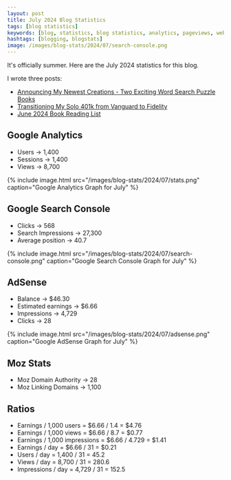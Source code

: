 ```yaml
---
layout: post
title: July 2024 Blog Statistics
tags: [blog statistics]
keywords: [blog, statistics, blog statistics, analytics, pageviews, webmaster, webmaster tools, alexa, google]
hashtags: [blogging, blogstats]
image: /images/blog-stats/2024/07/search-console.png
---
```


It's officially summer. Here are the July 2024 statistics for this blog.

I wrote three posts:

* [Announcing My Newest Creations - Two Exciting Word Search Puzzle Books](https://www.joehxblog.com/announcing-my-newest-creations-two-exciting-word-search-puzzle-books/)
* [Transitioning My Solo 401k from Vanguard to Fidelity](https://www.joehxblog.com/transitioning-my-solo-401k-from-vanguard-to-fidelity/)
* [June 2024 Book Reading List](https://www.joehxblog.com/june-2024-book-reading-list/)

## Google Analytics

* Users &rarr; 1,400
* Sessions &rarr; 1,400
* Views &rarr; 8,700

{% include image.html src="/images/blog-stats/2024/07/stats.png" caption="Google Analytics Graph for July" %}

## Google Search Console

* Clicks &rarr; 568
* Search Impressions &rarr; 27,300
* Average position &rarr; 40.7

{% include image.html src="/images/blog-stats/2024/07/search-console.png" caption="Google Search Console Graph for July" %}

## AdSense

* Balance &rarr; $46.30
* Estimated earnings &rarr; $6.66
* Impressions &rarr; 4,729
* Clicks &rarr; 28

{% include image.html src="/images/blog-stats/2024/07/adsense.png" caption="Google AdSense Graph for July" %}

## Moz Stats

* Moz Domain Authority &rarr; 28
* Moz Linking Domains &rarr; 1,100

## Ratios

* Earnings / 1,000 users = $6.66 / 1.4 = $4.76
* Earnings / 1,000 views = $6.66 / 8.7 = $0.77
* Earnings / 1,000 impressions = $6.66 / 4.729 = $1.41
* Earnings / day = $6.66 / 31 = $0.21
* Users / day = 1,400 / 31 = 45.2
* Views / day = 8,700 / 31 = 280.6
* Impressions / day = 4,729 / 31 = 152.5
